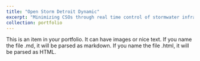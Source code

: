 ```yaml
---
title: "Open Storm Detroit Dynamic"
excerpt: "Minimizing CSOs through real time control of stormwater infrastructure<br><img src='/images/Conner-Creek-RTB.jpg'>"
collection: portfolio
---
```


This is an item in your portfolio. It can have images or nice text. If you name the file .md, it will be parsed as markdown. If you name the file .html, it will be parsed as HTML. 